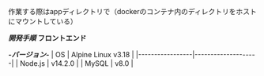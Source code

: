 作業する際はappディレクトリで（dockerのコンテナ内のディレクトリをホストにマウントしている）


***開発手順***
****フロントエンド****



***-バージョン-***
| OS              | Alpine Linux v3.18 |
|-----------------|--------------------|
| Node.js         | v14.2.0            |
| MySQL           | v8.0               |

